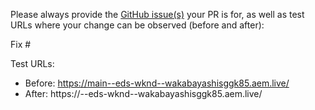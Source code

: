 Please always provide the [GitHub issue(s)](../issues) your PR is for, as well as test URLs where your change can be observed (before and after):

Fix #<gh-issue-id>

Test URLs:
- Before: https://main--eds-wknd--wakabayashisggk85.aem.live/
- After: https://<branch>--eds-wknd--wakabayashisggk85.aem.live/
